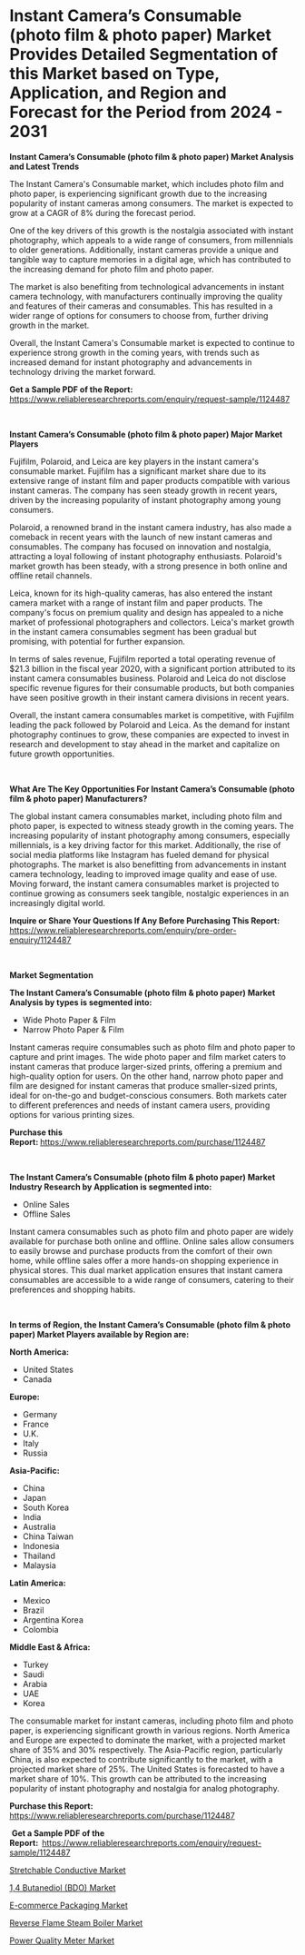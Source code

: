 <p><h1>Instant Camera’s Consumable (photo film & photo paper) Market Provides Detailed Segmentation of this Market based on Type, Application, and Region and Forecast for the Period from 2024 - 2031</h1></p><p><strong>Instant Camera’s Consumable (photo film & photo paper) Market Analysis and Latest Trends</strong></p>
<p><p>The Instant Camera's Consumable market, which includes photo film and photo paper, is experiencing significant growth due to the increasing popularity of instant cameras among consumers. The market is expected to grow at a CAGR of 8% during the forecast period. </p><p>One of the key drivers of this growth is the nostalgia associated with instant photography, which appeals to a wide range of consumers, from millennials to older generations. Additionally, instant cameras provide a unique and tangible way to capture memories in a digital age, which has contributed to the increasing demand for photo film and photo paper.</p><p>The market is also benefiting from technological advancements in instant camera technology, with manufacturers continually improving the quality and features of their cameras and consumables. This has resulted in a wider range of options for consumers to choose from, further driving growth in the market.</p><p>Overall, the Instant Camera's Consumable market is expected to continue to experience strong growth in the coming years, with trends such as increased demand for instant photography and advancements in technology driving the market forward.</p></p>
<p><strong>Get a Sample PDF of the Report:&nbsp;</strong> <a href="https://www.reliableresearchreports.com/enquiry/request-sample/1124487">https://www.reliableresearchreports.com/enquiry/request-sample/1124487</a></p>
<p>&nbsp;</p>
<p><strong>Instant Camera’s Consumable (photo film & photo paper) Major Market Players</strong></p>
<p><p>Fujifilm, Polaroid, and Leica are key players in the instant camera's consumable market. Fujifilm has a significant market share due to its extensive range of instant film and paper products compatible with various instant cameras. The company has seen steady growth in recent years, driven by the increasing popularity of instant photography among young consumers.</p><p>Polaroid, a renowned brand in the instant camera industry, has also made a comeback in recent years with the launch of new instant cameras and consumables. The company has focused on innovation and nostalgia, attracting a loyal following of instant photography enthusiasts. Polaroid's market growth has been steady, with a strong presence in both online and offline retail channels.</p><p>Leica, known for its high-quality cameras, has also entered the instant camera market with a range of instant film and paper products. The company's focus on premium quality and design has appealed to a niche market of professional photographers and collectors. Leica's market growth in the instant camera consumables segment has been gradual but promising, with potential for further expansion.</p><p>In terms of sales revenue, Fujifilm reported a total operating revenue of $21.3 billion in the fiscal year 2020, with a significant portion attributed to its instant camera consumables business. Polaroid and Leica do not disclose specific revenue figures for their consumable products, but both companies have seen positive growth in their instant camera divisions in recent years.</p><p>Overall, the instant camera consumables market is competitive, with Fujifilm leading the pack followed by Polaroid and Leica. As the demand for instant photography continues to grow, these companies are expected to invest in research and development to stay ahead in the market and capitalize on future growth opportunities.</p></p>
<p>&nbsp;</p>
<p><strong>What Are The Key Opportunities For Instant Camera’s Consumable (photo film & photo paper) Manufacturers?</strong></p>
<p><p>The global instant camera consumables market, including photo film and photo paper, is expected to witness steady growth in the coming years. The increasing popularity of instant photography among consumers, especially millennials, is a key driving factor for this market. Additionally, the rise of social media platforms like Instagram has fueled demand for physical photographs. The market is also benefitting from advancements in instant camera technology, leading to improved image quality and ease of use. Moving forward, the instant camera consumables market is projected to continue growing as consumers seek tangible, nostalgic experiences in an increasingly digital world.</p></p>
<p><strong>Inquire or Share Your Questions If Any Before Purchasing This Report:</strong> <a href="https://www.reliableresearchreports.com/enquiry/pre-order-enquiry/1124487">https://www.reliableresearchreports.com/enquiry/pre-order-enquiry/1124487</a></p>
<p>&nbsp;</p>
<p><strong>Market Segmentation</strong></p>
<p><strong>The Instant Camera’s Consumable (photo film & photo paper) Market Analysis by types is segmented into:</strong></p>
<p><ul><li>Wide Photo Paper & Film</li><li>Narrow Photo Paper & Film</li></ul></p>
<p><p>Instant cameras require consumables such as photo film and photo paper to capture and print images. The wide photo paper and film market caters to instant cameras that produce larger-sized prints, offering a premium and high-quality option for users. On the other hand, narrow photo paper and film are designed for instant cameras that produce smaller-sized prints, ideal for on-the-go and budget-conscious consumers. Both markets cater to different preferences and needs of instant camera users, providing options for various printing sizes.</p></p>
<p><strong>Purchase this Report:&nbsp;</strong><a href="https://www.reliableresearchreports.com/purchase/1124487">https://www.reliableresearchreports.com/purchase/1124487</a></p>
<p>&nbsp;</p>
<p><strong>The Instant Camera’s Consumable (photo film & photo paper) Market Industry Research by Application is segmented into:</strong></p>
<p><ul><li>Online Sales</li><li>Offline Sales</li></ul></p>
<p><p>Instant camera consumables such as photo film and photo paper are widely available for purchase both online and offline. Online sales allow consumers to easily browse and purchase products from the comfort of their own home, while offline sales offer a more hands-on shopping experience in physical stores. This dual market application ensures that instant camera consumables are accessible to a wide range of consumers, catering to their preferences and shopping habits.</p></p>
<p>&nbsp;</p>
<p><strong>In terms of Region, the Instant Camera’s Consumable (photo film & photo paper) Market Players available by Region are:</strong></p>
<p>
    <p> <strong> North America: </strong>
        <ul>
            <li>United States</li>
            <li>Canada</li>
        </ul>
        </p> 
    <p> <strong> Europe: </strong>
        <ul>
            <li>Germany</li>
            <li>France</li>
            <li>U.K.</li>
            <li>Italy</li>
            <li>Russia</li>
        </ul>
        </p> 
    <p> <strong> Asia-Pacific: </strong>
        <ul>
            <li>China</li>
            <li>Japan</li>
            <li>South Korea</li>
            <li>India</li>
            <li>Australia</li>
            <li>China Taiwan</li>
            <li>Indonesia</li>
            <li>Thailand</li>
            <li>Malaysia</li>
        </ul>
        </p> 
    <p> <strong> Latin America: </strong>
        <ul>
            <li>Mexico</li>
            <li>Brazil</li>
            <li>Argentina Korea</li>
            <li>Colombia</li>
        </ul>
        </p> 
    <p> <strong> Middle East & Africa: </strong>
        <ul>
            <li>Turkey</li>
            <li>Saudi</li>
            <li>Arabia</li>
            <li>UAE</li>
            <li>Korea</li>
        </ul>
    </p>
    </p>
<p><p>The consumable market for instant cameras, including photo film and photo paper, is experiencing significant growth in various regions. North America and Europe are expected to dominate the market, with a projected market share of 35% and 30% respectively. The Asia-Pacific region, particularly China, is also expected to contribute significantly to the market, with a projected market share of 25%. The United States is forecasted to have a market share of 10%. This growth can be attributed to the increasing popularity of instant photography and nostalgia for analog photography.</p></p>
<p><strong>Purchase this Report: </strong><a href="https://www.reliableresearchreports.com/purchase/1124487">https://www.reliableresearchreports.com/purchase/1124487</a></p>
<p>&nbsp;<strong>Get a Sample PDF of the Report:&nbsp;&nbsp;</strong><a href="https://www.reliableresearchreports.com/enquiry/request-sample/1124487">https://www.reliableresearchreports.com/enquiry/request-sample/1124487</a></p>
<p><strong></strong></p>
<p><p><a href="https://github.com/Sarissaschmalingtr6fz2739/Market-Research-Report-List-1/blob/main/stretchable-conductive-market.md">Stretchable Conductive Market</a></p><p><a href="https://github.com/jodemen/Market-Research-Report-List-1/blob/main/14-butanediol-bdo-market.md">1,4 Butanediol (BDO) Market</a></p><p><a href="https://github.com/jj19131/Market-Research-Report-List-1/blob/main/e-commerce-packaging-market.md">E-commerce Packaging Market</a></p><p><a href="https://github.com/WillieWoodard/Market-Research-Report-List-3/blob/main/reverse-flame-steam-boiler-market.md">Reverse Flame Steam Boiler Market</a></p><p><a href="https://github.com/marloy8/Market-Research-Report-List-3/blob/main/power-quality-meter-market.md">Power Quality Meter Market</a></p></p>